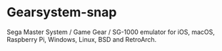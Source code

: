# Gearsystem-snap
Sega Master System / Game Gear / SG-1000 emulator for iOS, macOS, Raspberry Pi, Windows, Linux, BSD and RetroArch.
